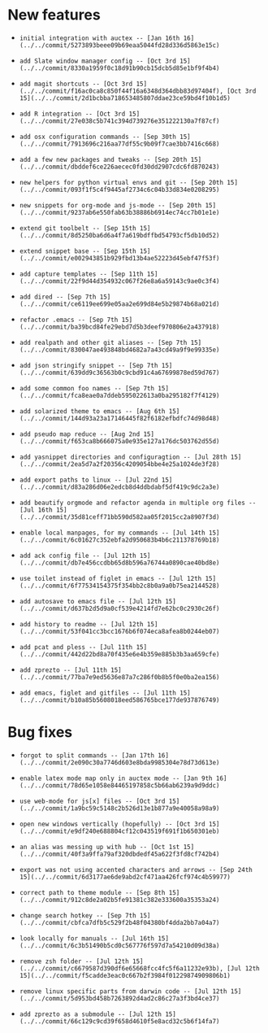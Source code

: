 
# New features

-     initial integration with auctex -- [Jan 16th 16](../../commit/5273893beee09b69eaa5044fd28d336d5863e15c)
-     add Slate window manager config -- [Oct 3rd 15](../../commit/8330a1959f0c18d91b90cb15dcb5d85e1bf9f4b4)
-     add magit shortcuts -- [Oct 3rd 15](../../commit/f16ac0ca8c850f44f16a6348d364dbb83d97404f), [Oct 3rd 15](../../commit/2d1bcbba718653485807ddae23ce59bd4f10b1d5)
-     add R integration -- [Oct 3rd 15](../../commit/27e038c5b741c394d739276e351222130a7f87cf)
-     add osx configuration commands -- [Sep 30th 15](../../commit/7913696c216aa77df55c9b09f7cae3bb7416c668)
-     add a few new packages and tweaks -- [Sep 20th 15](../../commit/dbddef6ce226aecec0fd30dd2907cdc6fd870243)
-     new helpers for python virtual envs and git -- [Sep 20th 15](../../commit/093f1f5c4f9445af2734c6c04b33d834e0208295)
-     new snippets for org-mode and js-mode -- [Sep 20th 15](../../commit/9237ab6e550fab63b38886b6914ec74cc7b01e1e)
-     extend git toolbelt -- [Sep 15th 15](../../commit/8d5250ba6d6a4f7a619bdffbd54793cf5db10d52)
-     extend snippet base -- [Sep 15th 15](../../commit/e002943851b929fbd13b4ae52223d45ebf47f53f)
-     add capture templates -- [Sep 11th 15](../../commit/22f9d44d354932c067f26e8a6a59143c9ae0c3f4)
-     add dired -- [Sep 7th 15](../../commit/ce6119ee699e05aa2e699d84e5b29874b68a021d)
-     refactor .emacs -- [Sep 7th 15](../../commit/ba39bcd84fe29ebd7d5b3deef970806e2a437918)
-     add realpath and other git aliases -- [Sep 7th 15](../../commit/830047ae493848bd4682a7a43cd49a9f9e99335e)
-     add json stringify snippet -- [Sep 7th 15](../../commit/639dd9c36563b0c9cbd91c4a67699878ed59d767)
-     add some common foo names -- [Sep 7th 15](../../commit/fca8eae0a7ddeb595022613a0ba295182f7f4129)
-     add solarized theme to emacs -- [Aug 6th 15](../../commit/144d93a23a17146445f82f6182efbdfc74d98d48)
-     add pseudo map reduce -- [Aug 2nd 15](../../commit/f653ca8b666075a0e935e127a176dc503762d55d)
-     add yasnippet directories and configuragtion -- [Jul 28th 15](../../commit/2ea5d7a2f20356c4209054bbe4e25a1024de3f28)
-     add export paths to linux -- [Jul 22nd 15](../../commit/d83a286d06e2edcb8d4ddbdabf5df419c9dc2a3e)
-     add beautify orgmode and refactor agenda in multiple org files -- [Jul 16th 15](../../commit/35d81ceff71bb590d582aa05f2015cc2a8907f3d)
-     enable local manpages, for my commands -- [Jul 14th 15](../../commit/6c01627c352ebfa2d950683b4b6c211378769b18)
-     add ack config file -- [Jul 12th 15](../../commit/db7e456ccdbb65d8b596a76744a0890cae40bd8e)
-     use toilet instead of figlet in emacs -- [Jul 12th 15](../../commit/6f77534154375f354bb2c8b0a9a0b75ea2144528)
-     add autosave to emacs file -- [Jul 12th 15](../../commit/d637b2d5d9a0cf539e4214fd7e62bc0c2930c26f)
-     add history to readme -- [Jul 12th 15](../../commit/53f041cc3bcc1676b6f074eca8afea8b0244eb07)
-     add pcat and pless -- [Jul 11th 15](../../commit/442d22bd8a70f435e6e4b359e885b3b3aa659cfe)
-     add zprezto -- [Jul 11th 15](../../commit/77ba7e9ed5636e87a7c286f0b8b5f0e0ba2ea156)
-     add emacs, figlet and gitfiles -- [Jul 11th 15](../../commit/b10a85b5608018eed586765bce177de937876749)

# Bug fixes

-     forgot to split commands -- [Jan 17th 16](../../commit/2e090c30a7746d603e8bda9985304e78d73d613e)
-     enable latex mode map only in auctex mode -- [Jan 9th 16](../../commit/78d65e1058e84465197858c5b66ab6239a9d9ddc)
-     use web-mode for js[x] files -- [Oct 3rd 15](../../commit/1a9bc59c5148c2b526d13e1b877a9e40058a98a9)
-     open new windows vertically (hopefully) -- [Oct 3rd 15](../../commit/e9df240e688804cf12c043519f691f1b650301eb)
-     an alias was messing up with hub -- [Oct 1st 15](../../commit/40f3a9ffa79af320dbdedf45a622f3fd8cf742b4)
-     export was not using accented characters and arrows -- [Sep 24th 15](../../commit/6d3177ae6de9abd2cf471aa426fcf974c4b59977)
-     correct path to theme module -- [Sep 8th 15](../../commit/912c8de2a02b5fe91381c382e333600a35353a24)
-     change search hotkey -- [Sep 7th 15](../../commit/cbfca7dfb5c529f2b48f04380bf4dda2bb7a04a7)
-     look locally for manuals -- [Jul 16th 15](../../commit/6c3b51490b5cd0c567776f597d7a54210d09d38a)
-     remove zsh folder -- [Jul 12th 15](../../commit/c6679587d390df6e65668fcc4fc5f6a11232e93b), [Jul 12th 15](../../commit/f5cadde3eac0c667b2f3984f01229874909806b1)
-     remove linux specific parts from darwin code -- [Jul 12th 15](../../commit/5d953bd458b7263892d4ad2c86c27a3f3bd4ce37)
-     add zprezto as a submodule -- [Jul 12th 15](../../commit/66c129c9cd39f658d4610f5e8acd32c5b6f14fa7)
